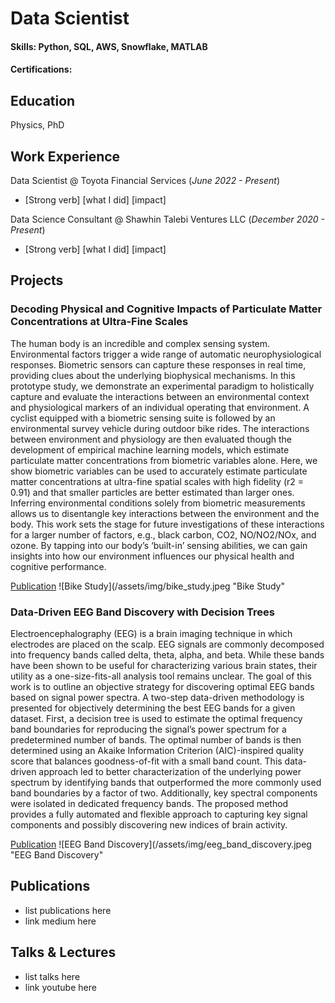 # Data Scientist

#### Skills: Python, SQL, AWS, Snowflake, MATLAB
#### Certifications: 

## Education
Physics, PhD

## Work Experience
Data Scientist @ Toyota Financial Services (_June 2022 - Present_)
- [Strong verb] [what I did] [impact]

Data Science Consultant @ Shawhin Talebi Ventures LLC (_December 2020 - Present_)
- [Strong verb] [what I did] [impact]

## Projects
### Decoding Physical and Cognitive Impacts of Particulate Matter Concentrations at Ultra-Fine Scales
The human body is an incredible and complex sensing system. Environmental factors trigger a wide range of automatic neurophysiological responses. Biometric sensors can capture these responses in real time, providing clues about the underlying biophysical mechanisms. In this prototype study, we demonstrate an experimental paradigm to holistically capture and evaluate the interactions between an environmental context and physiological markers of an individual operating that environment. A cyclist equipped with a biometric sensing suite is followed by an environmental survey vehicle during outdoor bike rides. The interactions between environment and physiology are then evaluated though the development of empirical machine learning models, which estimate particulate matter concentrations from biometric variables alone. Here, we show biometric variables can be used to accurately estimate particulate matter concentrations at ultra-fine spatial scales with high fidelity (r2 = 0.91) and that smaller particles are better estimated than larger ones. Inferring environmental conditions solely from biometric measurements allows us to disentangle key interactions between the environment and the body. This work sets the stage for future investigations of these interactions for a larger number of factors, e.g., black carbon, CO2, NO/NO2/NOx, and ozone. By tapping into our body’s ‘built-in’ sensing abilities, we can gain insights into how our environment influences our physical health and cognitive performance.

[Publication](https://www.mdpi.com/1424-8220/22/11/4240)
![Bike Study](/assets/img/bike_study.jpeg "Bike Study"

### Data-Driven EEG Band Discovery with Decision Trees
Electroencephalography (EEG) is a brain imaging technique in which electrodes are placed on the scalp. EEG signals are commonly decomposed into frequency bands called delta, theta, alpha, and beta. While these bands have been shown to be useful for characterizing various brain states, their utility as a one-size-fits-all analysis tool remains unclear. The goal of this work is to outline an objective strategy for discovering optimal EEG bands based on signal power spectra. A two-step data-driven methodology is presented for objectively determining the best EEG bands for a given dataset. First, a decision tree is used to estimate the optimal frequency band boundaries for reproducing the signal’s power spectrum for a predetermined number of bands. The optimal number of bands is then determined using an Akaike Information Criterion (AIC)-inspired quality score that balances goodness-of-fit with a small band count. This data-driven approach led to better characterization of the underlying power spectrum by identifying bands that outperformed the more commonly used band boundaries by a factor of two. Additionally, key spectral components were isolated in dedicated frequency bands. The proposed method provides a fully automated and flexible approach to capturing key signal components and possibly discovering new indices of brain activity.

[Publication](https://www.mdpi.com/1424-8220/22/8/3048)
![EEG Band Discovery](/assets/img/eeg_band_discovery.jpeg "EEG Band Discovery"

## Publications
- list publications here
- link medium here

## Talks & Lectures
- list talks here
- link youtube here
